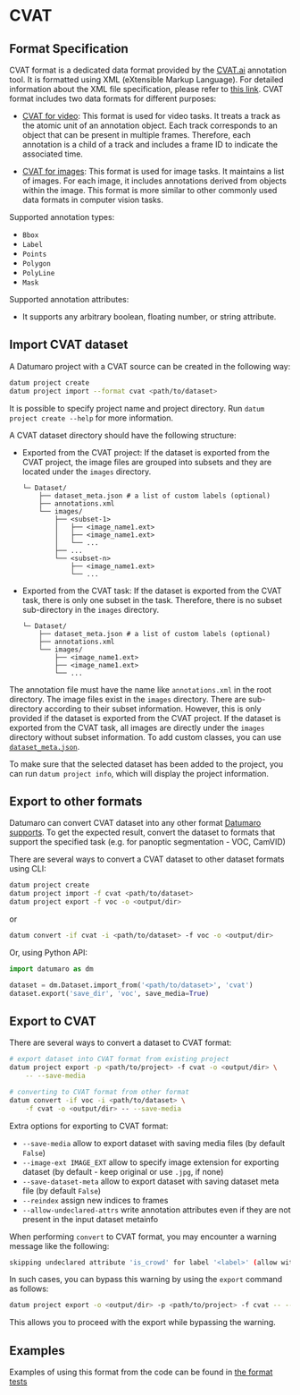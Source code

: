# CVAT

## Format Specification

CVAT format is a dedicated data format provided by the [CVAT.ai](https://www.cvat.ai) annotation tool.
It is formatted using XML (eXtensible Markup Language). For detailed information about the XML file specification, please refer to [this link](https://opencv.github.io/cvat/docs/manual/advanced/xml_format).
CVAT format includes two data formats for different purposes:

- [CVAT for video](https://opencv.github.io/cvat/docs/manual/advanced/xml_format/#interpolation):
  This format is used for video tasks. It treats a track as the atomic unit of an annotation object.
  Each track corresponds to an object that can be present in multiple frames.
  Therefore, each annotation is a child of a track and includes a frame ID to indicate the associated time.

- [CVAT for images](https://opencv.github.io/cvat/docs/manual/advanced/xml_format/#annotation):
  This format is used for image tasks. It maintains a list of images.
  For each image, it includes annotations derived from objects within the image.
  This format is more similar to other commonly used data formats in computer vision tasks.

Supported annotation types:
- `Bbox`
- `Label`
- `Points`
- `Polygon`
- `PolyLine`
- `Mask`

Supported annotation attributes:
- It supports any arbitrary boolean, floating number, or string attribute.

## Import CVAT dataset

A Datumaro project with a CVAT source can be created in the following way:

``` bash
datum project create
datum project import --format cvat <path/to/dataset>
```

It is possible to specify project name and project directory. Run
`datum project create --help` for more information.

A CVAT dataset directory should have the following structure:

- Exported from the CVAT project: If the dataset is exported from the CVAT project, the image files are grouped into subsets and they are located under the `images` directory.

  <!--lint disable fenced-code-flag-->
  ```console
  └─ Dataset/
      ├── dataset_meta.json # a list of custom labels (optional)
      ├── annotations.xml
      └── images/
          ├── <subset-1>
          │   ├── <image_name1.ext>
          │   ├── <image_name1.ext>
          │   └── ...
          ├── ...
          └── <subset-n>
              ├── <image_name1.ext>
              └── ...
  ```

- Exported from the CVAT task: If the dataset is exported from the CVAT task, there is only one subset in the task. Therefore, there is no subset sub-directory in the `images` directory.

  <!--lint disable fenced-code-flag-->
  ```console
  └─ Dataset/
      ├── dataset_meta.json # a list of custom labels (optional)
      ├── annotations.xml
      └── images/
          ├── <image_name1.ext>
          ├── <image_name1.ext>
          └── ...
  ```

The annotation file must have the name like `annotations.xml` in the root directory.
The image files exist in the `images` directory. There are sub-directory according to their subset information.
However, this is only provided if the dataset is exported from the CVAT project.
If the dataset is exported from the CVAT task, all images are directly under the `images` directory without subset information.
To add custom classes, you can use [`dataset_meta.json`](/docs/data-formats/formats/index.rst#dataset-meta-info-file).

To make sure that the selected dataset has been added to the project, you can
run `datum project info`, which will display the project information.

## Export to other formats

Datumaro can convert CVAT dataset into any other format [Datumaro supports](/docs/data-formats/formats/index.rst).
To get the expected result, convert the dataset to formats
that support the specified task (e.g. for panoptic segmentation - VOC, CamVID)

There are several ways to convert a CVAT dataset to other dataset formats
using CLI:

``` bash
datum project create
datum project import -f cvat <path/to/dataset>
datum project export -f voc -o <output/dir>
```
or
``` bash
datum convert -if cvat -i <path/to/dataset> -f voc -o <output/dir>
```

Or, using Python API:

```python
import datumaro as dm

dataset = dm.Dataset.import_from('<path/to/dataset>', 'cvat')
dataset.export('save_dir', 'voc', save_media=True)
```

## Export to CVAT

There are several ways to convert a dataset to CVAT format:

``` bash
# export dataset into CVAT format from existing project
datum project export -p <path/to/project> -f cvat -o <output/dir> \
    -- --save-media
```
``` bash
# converting to CVAT format from other format
datum convert -if voc -i <path/to/dataset> \
    -f cvat -o <output/dir> -- --save-media
```

Extra options for exporting to CVAT format:
- `--save-media` allow to export dataset with saving media files
  (by default `False`)
- `--image-ext IMAGE_EXT` allow to specify image extension
  for exporting dataset (by default - keep original or use `.jpg`, if none)
- `--save-dataset-meta` allow to export dataset with saving dataset meta
  file (by default `False`)
- `--reindex` assign new indices to frames
- `--allow-undeclared-attrs` write annotation attributes even if they are not present in the input dataset metainfo

When performing `convert` to CVAT format, you may encounter a warning message like the following:
```bash
skipping undeclared attribute 'is_crowd' for label '<label>' (allow with --allow-undeclared-attrs option)
```
In such cases, you can bypass this warning by using the `export` command as follows:
```bash
datum project export -o <output/dir> -p <path/to/project> -f cvat -- --allow-undeclared-attrs
```
This allows you to proceed with the export while bypassing the warning.

## Examples

Examples of using this format from the code can be found in
[the format tests](https://github.com/openvinotoolkit/datumaro/tree/develop/tests/unit/test_cvat_format.py)
